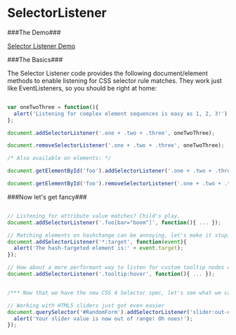 SelectorListener
================

###The Demo###

[Selector Listener Demo](http://csuwldcat.github.com/SelectorListener/)

###The Basics###

The Selector Listener code provides the following document/element methods to enable listening for CSS selector rule matches. They work just like EventListeners, so you should be right at home:

```javascript

var oneTwoThree = function(){
  alert('Listening for complex element sequences is easy as 1, 2, 3!');
};

document.addSelectorListener('.one + .two + .three', oneTwoThree);

document.removeSelectorListener('.one + .two + .three', oneTwoThree);

/* Also available on elements: */

document.getElementById('foo').addSelectorListener('.one + .two + .three', oneTwoThree);

document.getElementById('foo').removeSelectorListener('.one + .two + .three', oneTwoThree);

```

###Now let's get fancy###

```javascript

// Listening for attribute value matches? Child's play.
document.addSelectorListener('.foo[bar="boom"]', function(){ ... });

// Matching elements on hashchange can be annoying, let's make it stupid simple
document.addSelectorListener('*:target', function(event){
  alert('The hash-targeted element is:' + event.target);
});

// How about a more performant way to listen for custom tooltip nodes document wide?
document.addSelectorListener('.tooltip:hover', function(){ ... });


/*** Now that we have the new CSS 4 Selector spec, let's see what we can do: ***/

// Working with HTML5 sliders just got even easier
document.querySelector('#RandomForm').addSelectorListener('slider:out-of-range', function(){
  alert('Your slider value is now out of range! Oh noes!');
});

```
